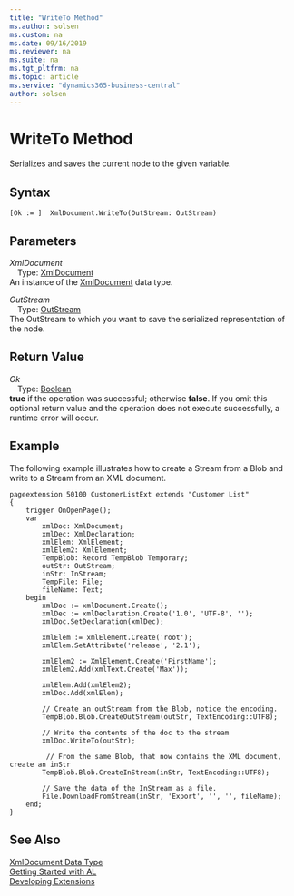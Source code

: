 ```yaml
---
title: "WriteTo Method"
ms.author: solsen
ms.custom: na
ms.date: 09/16/2019
ms.reviewer: na
ms.suite: na
ms.tgt_pltfrm: na
ms.topic: article
ms.service: "dynamics365-business-central"
author: solsen
---
```

[//]: # (START>DO_NOT_EDIT)
[//]: # (IMPORTANT:Do not edit any of the content between here and the END>DO_NOT_EDIT.)
[//]: # (Any modifications should be made in the .xml files in the ModernDev repo.)
# WriteTo Method
Serializes and saves the current node to the given variable.


## Syntax
```
[Ok := ]  XmlDocument.WriteTo(OutStream: OutStream)
```
## Parameters
*XmlDocument*  
&emsp;Type: [XmlDocument](xmldocument-data-type.md)  
An instance of the [XmlDocument](xmldocument-data-type.md) data type.  

*OutStream*  
&emsp;Type: [OutStream](../outstream/outstream-data-type.md)  
The OutStream to which you want to save the serialized representation of the node.  


## Return Value
*Ok*  
&emsp;Type: [Boolean](../boolean/boolean-data-type.md)  
**true** if the operation was successful; otherwise **false**.  If you omit this optional return value and the operation does not execute successfully, a runtime error will occur.    


[//]: # (IMPORTANT: END>DO_NOT_EDIT)


## Example 
The following example illustrates how to create a Stream from a Blob and write to a Stream from an XML document.

```
pageextension 50100 CustomerListExt extends "Customer List"
{
    trigger OnOpenPage();
    var
        xmlDoc: XmlDocument;
        xmlDec: XmlDeclaration;
        xmlElem: XmlElement;
        xmlElem2: XmlElement;
        TempBlob: Record TempBlob Temporary;
        outStr: OutStream;
        inStr: InStream;
        TempFile: File;
        fileName: Text;
    begin
        xmlDoc := xmlDocument.Create();
        xmlDec := xmlDeclaration.Create('1.0', 'UTF-8', '');
        xmlDoc.SetDeclaration(xmlDec);

        xmlElem := xmlElement.Create('root');
        xmlElem.SetAttribute('release', '2.1');

        xmlElem2 := XmlElement.Create('FirstName');
        xmlElem2.Add(xmlText.Create('Max'));

        xmlElem.Add(xmlElem2);
        xmlDoc.Add(xmlElem);

        // Create an outStream from the Blob, notice the encoding.
        TempBlob.Blob.CreateOutStream(outStr, TextEncoding::UTF8);

        // Write the contents of the doc to the stream
        xmlDoc.WriteTo(outStr);

         // From the same Blob, that now contains the XML document, create an inStr
        TempBlob.Blob.CreateInStream(inStr, TextEncoding::UTF8);

        // Save the data of the InStream as a file.
        File.DownloadFromStream(inStr, 'Export', '', '', fileName);
    end;
}
```


## See Also
[XmlDocument Data Type](xmldocument-data-type.md)  
[Getting Started with AL](../../devenv-get-started.md)  
[Developing Extensions](../../devenv-dev-overview.md)